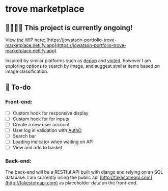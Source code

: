 # trove marketplace

## 👷🏻‍♀️🔨 __This project is currently ongoing!__
View the WIP here: [https://jowatson-portfolio-trove-marketplace.netlify.app](https://jowatson-portfolio-trove-marketplace.netlify.app)

Inspired by similar platforms such as [depop](https://www.depop.com/gb/) and [vinted](https://www.vinted.co.uk), however I am exploring options to search by image, and suggest similar items based on image classification.

## 📝 To-do 
### Front-end:
- [ ] Custom hook for responsive display
- [ ] Custom hook for for inputs
- [ ] Create a new user account
- [ ] User log in validation with [AuthO](https://auth0.com/blog/complete-guide-to-react-user-authentication/)
- [ ] Search bar
- [ ] Loading indicator when waiting on API
- [ ] View and add to basket

### Back-end:
The back-end will be a RESTful API built with django and relying on an SQL database. 
I am currently using the public api [http://fakestoreapi.com](http://fakestoreapi.com) as placeholder data on the front-end.
